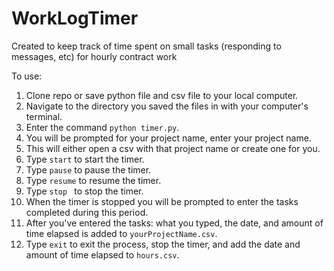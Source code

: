 # WorkLogTimer
Created to keep track of time spent on small tasks (responding to messages, etc) for hourly contract work

To use:

1. Clone repo or save python file and csv file to your local computer.
2. Navigate to the directory you saved the files in with your computer's terminal.
3. Enter the command `python timer.py`.
4. You will be prompted for your project name, enter your project name.
5. This will either open a csv with that project name or create one for you.
7. Type `start` to start the timer.
8. Type `pause` to pause the timer.
9. Type `resume` to resume the timer.
10. Type `stop ` to stop the timer.
11. When the timer is stopped you will be prompted to enter the tasks completed during this period.
12. After you've entered the tasks: what you typed, the date, and amount of time elapsed is added to `yourProjectName.csv`.
13. Type `exit` to exit the process, stop the timer, and add the date and amount of time elapsed to `hours.csv`.
